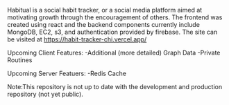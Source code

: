Habitual is a social habit tracker, or a social media platform aimed at motivating growth through the encouragement of others. The frontend was created using react and the backend components currently include MongoDB, EC2, s3, and authentication provided by firebase. The site can be visited at https://habit-tracker-chi.vercel.app/

Upcoming Client Features:
-Additional (more detailed) Graph Data
-Private Routines

Upcoming Server Featuers:
-Redis Cache

Note:This repository is not up to date with the development and production repository (not yet public).
